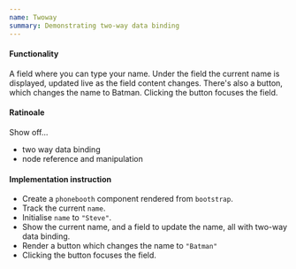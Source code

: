 ```yaml
---
name: Twoway
summary: Demonstrating two-way data binding
---
```


#### Functionality 

A field where you can type your name. Under the field the current name is displayed, updated live as the field content changes. There's also a button, which changes the name to Batman. Clicking the button focuses the field.


#### Ratinoale

Show off...

* two way data binding
* node reference and manipulation


#### Implementation instruction

* Create a `phonebooth` component rendered from `bootstrap`.
* Track the current `name`.
* Initialise `name` to `"Steve"`.
* Show the current name, and a field to update the name, all with two-way data binding.
* Render a button which changes the name to `"Batman"`
* Clicking the button focuses the field.